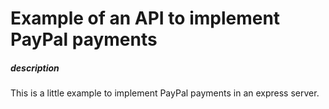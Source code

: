 # Example of an API to implement PayPal payments

##### description

This is a little example to implement PayPal payments in an express server.
